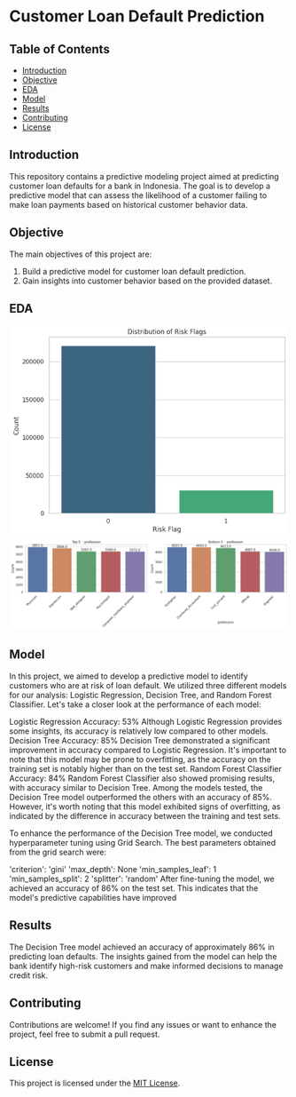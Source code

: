 # Customer Loan Default Prediction

## Table of Contents
- [Introduction](#introduction)
- [Objective](#objective)
- [EDA](#EDA)
- [Model](#model)
- [Results](#results)
- [Contributing](#contributing)
- [License](#license)

## Introduction
This repository contains a predictive modeling project aimed at predicting customer loan defaults for a bank in Indonesia. The goal is to develop a predictive model that can assess the likelihood of a customer failing to make loan payments based on historical customer behavior data.

## Objective
The main objectives of this project are:
1. Build a predictive model for customer loan default prediction.
2. Gain insights into customer behavior based on the provided dataset.

## EDA
![Alt Text](target.png)
![Alt Text](top5.png)

## Model
In this project, we aimed to develop a predictive model to identify customers who are at risk of loan default. We utilized three different models for our analysis: Logistic Regression, Decision Tree, and Random Forest Classifier. Let's take a closer look at the performance of each model:

Logistic Regression
Accuracy: 53%
Although Logistic Regression provides some insights, its accuracy is relatively low compared to other models.
Decision Tree
Accuracy: 85%
Decision Tree demonstrated a significant improvement in accuracy compared to Logistic Regression. It's important to note that this model may be prone to overfitting, as the accuracy on the training set is notably higher than on the test set.
Random Forest Classifier
Accuracy: 84%
Random Forest Classifier also showed promising results, with accuracy similar to Decision Tree.
Among the models tested, the Decision Tree model outperformed the others with an accuracy of 85%. However, it's worth noting that this model exhibited signs of overfitting, as indicated by the difference in accuracy between the training and test sets.

To enhance the performance of the Decision Tree model, we conducted hyperparameter tuning using Grid Search. The best parameters obtained from the grid search were:

'criterion': 'gini'
'max_depth': None
'min_samples_leaf': 1
'min_samples_split': 2
'splitter': 'random'
After fine-tuning the model, we achieved an accuracy of 86% on the test set. This indicates that the model's predictive capabilities have improved

## Results
The Decision Tree model achieved an accuracy of approximately 86% in predicting loan defaults. The insights gained from the model can help the bank identify high-risk customers and make informed decisions to manage credit risk.

## Contributing
Contributions are welcome! If you find any issues or want to enhance the project, feel free to submit a pull request.

## License
This project is licensed under the [MIT License](LICENSE).
